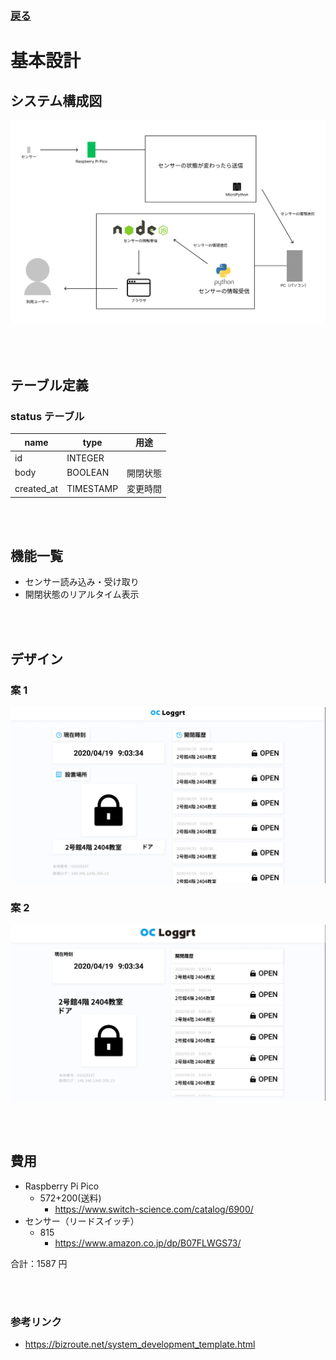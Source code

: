 ### [戻る](./../process.md)

# 基本設計

## システム構成図

<img src="../images/system.svg" alt="system" />

<br><br>

## テーブル定義

### status テーブル

| name       | type      | 用途     |
| ---------- | --------- | -------- |
| id         | INTEGER   |          |
| body       | BOOLEAN   | 開閉状態 |
| created_at | TIMESTAMP | 変更時間 |

<br><br>

## 機能一覧

- センサー読み込み・受け取り
- 開閉状態のリアルタイム表示

<br><br>

## デザイン

### 案 1

<img src="../images/design-1.png" alt="design-1" />

### 案 2

<img src="../images/design-2.png" alt="design-2" />

<br><br>

## 費用

- Raspberry Pi Pico
  - 572+200(送料)
    - https://www.switch-science.com/catalog/6900/
- センサー（リードスイッチ）
  - 815
    - https://www.amazon.co.jp/dp/B07FLWGS73/

合計：1587 円

<br><br>

### 参考リンク

- https://bizroute.net/system_development_template.html
